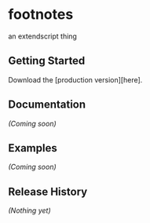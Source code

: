 # footnotes

an extendscript thing

## Getting Started
Download the [production version][here].

[min]: https://github.com/fabiantheblind/emb-scripts

## Documentation
_(Coming soon)_

## Examples
_(Coming soon)_

## Release History
_(Nothing yet)_
